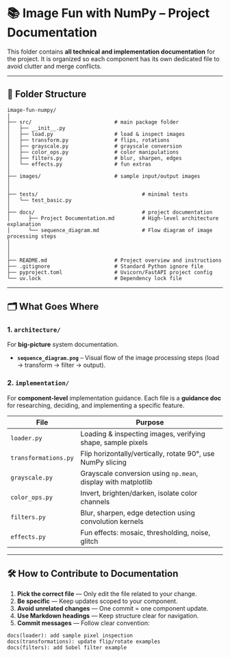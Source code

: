 # 📚 Image Fun with NumPy – Project Documentation


This folder contains **all technical and implementation documentation** for the project.
It is organized so each component has its own dedicated file to avoid clutter and merge conflicts.


---


## 📂 Folder Structure


```
image-fun-numpy/
│
├── src/                           # main package folder
│   ├── __init__.py
│   ├── load.py                    # load & inspect images
│   ├── transform.py               # flips, rotations
│   ├── grayscale.py               # grayscale conversion
│   ├── color_ops.py               # color manipulations
│   ├── filters.py                 # blur, sharpen, edges
│   └── effects.py                 # fun extras
│
├── images/                        # sample input/output images
│   
│
├── tests/                                  # minimal tests
│   └── test_basic.py
│
├── docs/                                   # project documentation
│      ├── Project Documentation.md         # High-level architecture explanation
│      └── sequence_diagram.md              # Flow diagram of image processing steps
│   
│ 
│
├── README.md                      # Project overview and instructions
├── .gitignore                     # Standard Python ignore file
├── pyproject.toml                 # Uvicorn/FastAPI project config
└── uv.lock                        # Dependency lock file

```


---


## 🗂 What Goes Where


### **1. `architecture/`**
For **big-picture** system documentation.


- **`sequence_diagram.png`** – Visual flow of the image processing steps (load → transform → filter → output).


### **2. `implementation/`**
For **component-level** implementation guidance. Each file is a **guidance doc** for researching, deciding, and implementing a specific feature.


| File | Purpose |
| ---------------------------- | ----------------------------------------------------------------------- |
| `loader.py` | Loading & inspecting images, verifying shape, sample pixels |
| `transformations.py` | Flip horizontally/vertically, rotate 90°, use NumPy slicing |
| `grayscale.py` | Grayscale conversion using `np.mean`, display with matplotlib |
| `color_ops.py` | Invert, brighten/darken, isolate color channels |
| `filters.py` | Blur, sharpen, edge detection using convolution kernels |
| `effects.py` | Fun effects: mosaic, thresholding, noise, glitch |



---


## 🛠 How to Contribute to Documentation


1. **Pick the correct file** — Only edit the file related to your change.
2. **Be specific** — Keep updates scoped to your component.
3. **Avoid unrelated changes** — One commit = one component update.
4. **Use Markdown headings** — Keep structure clear for navigation.
5. **Commit messages** — Follow clear convention:


```
docs(loader): add sample pixel inspection
docs(transformations): update flip/rotate examples
docs(filters): add Sobel filter example
```

